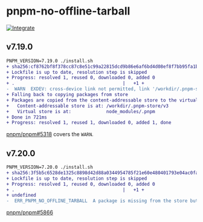 # pnpm-no-offline-tarball

[![Integrate](https://github.com/72636c/pnpm-no-offline-tarball/actions/workflows/integrate.yaml/badge.svg)](https://github.com/72636c/pnpm-no-offline-tarball/actions/workflows/integrate.yaml)

## v7.19.0

```diff
PNPM_VERSION=7.19.0 ./install.sh
+ sha256:cf8762bf8f378cc87c8e51c99a22815dcd9b86e6af6bd4d08ef8f7bb95fa1be8
+ Lockfile is up to date, resolution step is skipped
+ Progress: resolved 1, reused 0, downloaded 0, added 0
+ .                                        |   +1 +
-  WARN  EXDEV: cross-device link not permitted, link '/workdir/.pnpm-store/v3/files/1d/0688424f69c0e7322aeb720e4e28d9af3b5a7a2dc18b8b198156e377a61a6e05bc824528fca0f8e61ac39b137a028029ff82e5229ad400a3cc22e2bdb687ad-exec' -> '/workdir/node_modules/.pnpm/@types+node@18.11.18/node_modules/@types/_tmp_1_5f239c41367837d0d5e393e5dda39a27/LICENSE'
+ Falling back to copying packages from store
+ Packages are copied from the content-addressable store to the virtual store.
+   Content-addressable store is at: /workdir/.pnpm-store/v3
+   Virtual store is at:             node_modules/.pnpm
+ Done in 721ms
+ Progress: resolved 1, reused 1, downloaded 0, added 1, done
```

[pnpm/pnpm#5318](https://github.com/pnpm/pnpm/issues/5318) covers the `WARN`.

## v7.20.0

```diff
PNPM_VERSION=7.20.0 ./install.sh
+ sha256:3f5b5c6528de1325c8898d42d88a0344954785f21e60e480401793e04ac0fa82
+ Lockfile is up to date, resolution step is skipped
+ Progress: resolved 1, reused 0, downloaded 0, added 0
+ .                                        |   +1 +
+ undefined
-  ERR_PNPM_NO_OFFLINE_TARBALL  A package is missing from the store but cannot download it in offline mode. The missing package may be downloaded from https://registry.npmjs.org/@types/node/-/node-18.11.18.tgz.
```

[pnpm/pnpm#5866](https://github.com/pnpm/pnpm/issues/5866)
